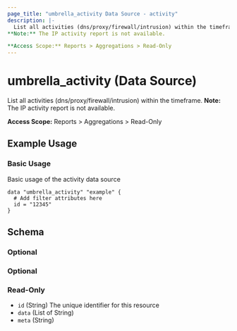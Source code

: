```yaml
---
page_title: "umbrella_activity Data Source - activity"
description: |-
  List all activities (dns/proxy/firewall/intrusion) within the timeframe.
**Note:** The IP activity report is not available.

**Access Scope:** Reports > Aggregations > Read-Only
---
```


# umbrella_activity (Data Source)

List all activities (dns/proxy/firewall/intrusion) within the timeframe.
**Note:** The IP activity report is not available.

**Access Scope:** Reports > Aggregations > Read-Only

## Example Usage


### Basic Usage

Basic usage of the activity data source

```hcl
data "umbrella_activity" "example" {
  # Add filter attributes here
  id = "12345"
}
```



## Schema

### Optional



### Optional



### Read-Only

- `id` (String) The unique identifier for this resource
- `data` (List of String) 
- `meta` (String) 



